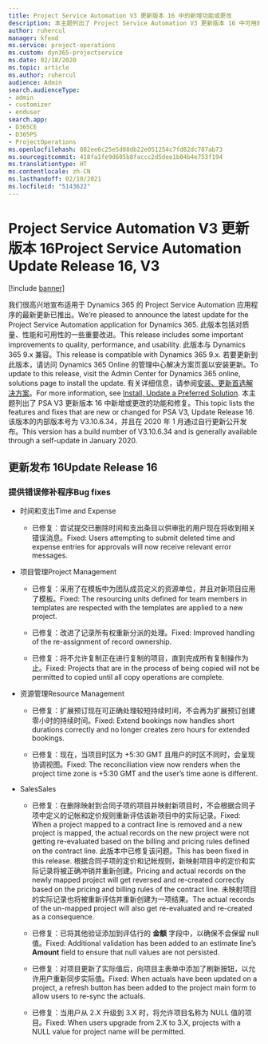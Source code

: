 ```yaml
---
title: Project Service Automation V3 更新版本 16 中的新增功能或更改
description: 本主题列出了 Project Service Automation V3 更新版本 16 中可用的功能和修复。
author: ruhercul
manager: kfend
ms.service: project-operations
ms.custom: dyn365-projectservice
ms.date: 02/18/2020
ms.topic: article
ms.author: ruhercul
audience: Admin
search.audienceType:
- admin
- customizer
- enduser
search.app:
- D365CE
- D365PS
- ProjectOperations
ms.openlocfilehash: 882ee6c25e5d88db22e051254c7fd82dc787ab73
ms.sourcegitcommit: 418fa1fe9d605b8faccc2d5dee1b04b4e753f194
ms.translationtype: HT
ms.contentlocale: zh-CN
ms.lasthandoff: 02/10/2021
ms.locfileid: "5143622"
---
```

# <a name="project-service-automation-update-release-16-v3"></a><span data-ttu-id="990db-103">Project Service Automation V3 更新版本 16</span><span class="sxs-lookup"><span data-stu-id="990db-103">Project Service Automation Update Release 16, V3</span></span>

[!include [banner](../includes/psa-now-project-operations.md)]

<span data-ttu-id="990db-104">我们很高兴地宣布适用于 Dynamics 365 的 Project Service Automation 应用程序的最新更新已推出。</span><span class="sxs-lookup"><span data-stu-id="990db-104">We’re pleased to announce the latest update for the Project Service Automation application for Dynamics 365.</span></span> <span data-ttu-id="990db-105">此版本包括对质量、性能和可用性的一些重要改进。</span><span class="sxs-lookup"><span data-stu-id="990db-105">This release includes some important improvements to quality, performance, and usability.</span></span>  <span data-ttu-id="990db-106">此版本与 Dynamics 365 9.x 兼容。</span><span class="sxs-lookup"><span data-stu-id="990db-106">This release is compatible with Dynamics 365 9.x.</span></span> <span data-ttu-id="990db-107">若要更新到此版本，请访问 Dynamics 365 Online 的管理中心解决方案页面以安装更新。</span><span class="sxs-lookup"><span data-stu-id="990db-107">To update to this release, visit the Admin Center for Dynamics 365 online, solutions page to install the update.</span></span> <span data-ttu-id="990db-108">有关详细信息，请参阅[安装、更新首选解决方案](https://docs.microsoft.com/dynamics365/project-service/upgrade-psa-home-page)。</span><span class="sxs-lookup"><span data-stu-id="990db-108">For more information, see [Install, Update a Preferred Solution](https://docs.microsoft.com/dynamics365/project-service/upgrade-psa-home-page).</span></span>
<span data-ttu-id="990db-109">本主题列出了 PSA V3 更新版本 16 中新增或更改的功能和修复。</span><span class="sxs-lookup"><span data-stu-id="990db-109">This topic lists the features and fixes that are new or changed for PSA V3, Update Release 16.</span></span> <span data-ttu-id="990db-110">该版本的内部版本号为 V3.10.6.34，并且在 2020 年 1 月通过自行更新公开发布。</span><span class="sxs-lookup"><span data-stu-id="990db-110">This version has a build number of V3.10.6.34 and is generally available through a self-update in January 2020.</span></span>


## <a name="update-release-16"></a><span data-ttu-id="990db-111">更新发布 16</span><span class="sxs-lookup"><span data-stu-id="990db-111">Update Release 16</span></span>

### <a name="bug-fixes"></a><span data-ttu-id="990db-112">提供错误修补程序</span><span class="sxs-lookup"><span data-stu-id="990db-112">Bug fixes</span></span>

-   <span data-ttu-id="990db-113">时间和支出</span><span class="sxs-lookup"><span data-stu-id="990db-113">Time and Expense</span></span>

    -   <span data-ttu-id="990db-114">已修复：尝试提交已删除时间和支出条目以供审批的用户现在将收到相关错误消息。</span><span class="sxs-lookup"><span data-stu-id="990db-114">Fixed: Users attempting to submit deleted time and expense entries for approvals will now receive relevant error messages.</span></span>

-   <span data-ttu-id="990db-115">项目管理</span><span class="sxs-lookup"><span data-stu-id="990db-115">Project Management</span></span>

    -   <span data-ttu-id="990db-116">已修复：采用了在模板中为团队成员定义的资源单位，并且对新项目应用了模板。</span><span class="sxs-lookup"><span data-stu-id="990db-116">Fixed: The resourcing units defined for team members in templates are respected with the templates are applied to a new project.</span></span>

    -   <span data-ttu-id="990db-117">已修复：改进了记录所有权重新分派的处理。</span><span class="sxs-lookup"><span data-stu-id="990db-117">Fixed: Improved handling of the re-assignment of record ownership.</span></span>

    -   <span data-ttu-id="990db-118">已修复：将不允许复制正在进行复制的项目，直到完成所有复制操作为止。</span><span class="sxs-lookup"><span data-stu-id="990db-118">Fixed: Projects that are in the process of being copied will not be permitted to copied until all copy operations are complete.</span></span>

-   <span data-ttu-id="990db-119">资源管理</span><span class="sxs-lookup"><span data-stu-id="990db-119">Resource Management</span></span>

    -   <span data-ttu-id="990db-120">已修复：扩展预订现在可正确处理较短持续时间，不会再为扩展预订创建零小时的持续时间。</span><span class="sxs-lookup"><span data-stu-id="990db-120">Fixed: Extend bookings now handles short durations correctly and no longer creates zero hours for extended bookings.</span></span>

    -   <span data-ttu-id="990db-121">已修复：现在，当项目时区为 +5:30 GMT 且用户的时区不同时，会呈现协调视图。</span><span class="sxs-lookup"><span data-stu-id="990db-121">Fixed: The reconciliation view now renders when the project time zone is +5:30 GMT and the user’s time aone is different.</span></span>

-   <span data-ttu-id="990db-122">Sales</span><span class="sxs-lookup"><span data-stu-id="990db-122">Sales</span></span>

    -   <span data-ttu-id="990db-123">已修复：在删除映射到合同子项的项目并映射新项目时，不会根据合同子项中定义的记帐和定价规则重新评估该新项目中的实际记录。</span><span class="sxs-lookup"><span data-stu-id="990db-123">Fixed: When a project mapped to a contract line is removed and a new project is mapped, the actual records on the new project were not getting re-evaluated based on the billing and pricing rules defined on the contract line.</span></span> <span data-ttu-id="990db-124">此版本中已修复该问题。</span><span class="sxs-lookup"><span data-stu-id="990db-124">This has been fixed in this release.</span></span> <span data-ttu-id="990db-125">根据合同子项的定价和记帐规则，新映射项目中的定价和实际记录将被正确冲销并重新创建。</span><span class="sxs-lookup"><span data-stu-id="990db-125">Pricing and actual records on the newly mapped project will get reversed and re-created correctly based on the pricing and billing rules of the contract line.</span></span> <span data-ttu-id="990db-126">未映射项目的实际记录也将被重新评估并重新创建为一项结果。</span><span class="sxs-lookup"><span data-stu-id="990db-126">The actual records of the un-mapped project will also get re-evaluated and re-created as a consequence.</span></span>

    -   <span data-ttu-id="990db-127">已修复：已将其他验证添加到评估行的 **金额** 字段中，以确保不会保留 null 值。</span><span class="sxs-lookup"><span data-stu-id="990db-127">Fixed: Additional validation has been added to an estimate line’s **Amount** field to ensure that null values are not persisted.</span></span>

    -   <span data-ttu-id="990db-128">已修复：对项目更新了实际值后，向项目主表单中添加了刷新按钮，以允许用户重新同步实际值。</span><span class="sxs-lookup"><span data-stu-id="990db-128">Fixed: When actuals have been updated on a project, a refresh button has been added to the project main form to allow users to re-sync the actuals.</span></span>

    -   <span data-ttu-id="990db-129">已修复：当用户从 2.X 升级到 3.X 时，将允许项目名称为 NULL 值的项目。</span><span class="sxs-lookup"><span data-stu-id="990db-129">Fixed: When users upgrade from 2.X to 3.X, projects with a NULL value for project name will be permitted.</span></span>

